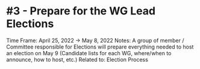 # #3 - Prepare for the WG Lead Elections

Time Frame: April 25, 2022 → May 8, 2022
Notes: A group of member / Committee responsible for Elections will prepare everything needed to host an election on May 9 (Candidate lists for each WG, where/when to announce, how to host, etc.)
Related to: Election Process